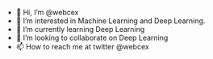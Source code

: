 - 👋 Hi, I’m @webcex
- 👀 I’m interested in Machine Learning and Deep Learning. 
- 🌱 I’m currently learning Deep Learning
- 💞️ I’m looking to collaborate on Deep Learning
- 📫 How to reach me at twitter @webcex

<!---
webcex/webcex is a ✨ special ✨ repository because its `README.md` (this file) appears on your GitHub profile.
You can click the Preview link to take a look at your changes.
--->
